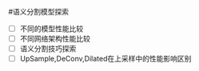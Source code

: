 #语义分割模型探索
- [ ] 不同的模型性能比较
- [ ] 不同网络架构性能比较
- [ ] 语义分割技巧探索
- [ ] UpSample,DeConv,Dilated在上采样中的性能影响区别

